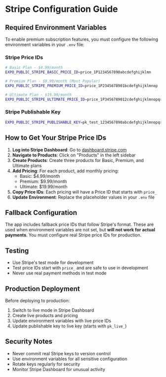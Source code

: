 # Stripe Configuration Guide

## Required Environment Variables

To enable premium subscription features, you must configure the following environment variables in your `.env` file:

### Stripe Price IDs
```bash
# Basic Plan - $4.99/month
EXPO_PUBLIC_STRIPE_BASIC_PRICE_ID=price_1P1234567890abcdefghijklmn

# Premium Plan - $9.99/month (Most Popular)
EXPO_PUBLIC_STRIPE_PREMIUM_PRICE_ID=price_1P2345678901bcdefghijklmnop

# Ultimate Plan - $19.99/month
EXPO_PUBLIC_STRIPE_ULTIMATE_PRICE_ID=price_1P3456789012cdefghijklmnopqr
```

### Stripe Publishable Key
```bash
EXPO_PUBLIC_STRIPE_PUBLISHABLE_KEY=pk_test_1234567890abcdefghijklmnopqrstuvwxyz
```

## How to Get Your Stripe Price IDs

1. **Log into Stripe Dashboard**: Go to [dashboard.stripe.com](https://dashboard.stripe.com)
2. **Navigate to Products**: Click on "Products" in the left sidebar
3. **Create Products**: Create three products for Basic, Premium, and Ultimate plans
4. **Add Pricing**: For each product, add monthly pricing:
   - Basic: $4.99/month
   - Premium: $9.99/month  
   - Ultimate: $19.99/month
5. **Copy Price IDs**: Each pricing will have a Price ID that starts with `price_`
6. **Update Environment**: Replace the placeholder values in your `.env` file

## Fallback Configuration

The app includes fallback price IDs that follow Stripe's format. These are used when environment variables are not set, but **will not work for actual payments**. You must configure real Stripe price IDs for production.

## Testing

- Use Stripe's test mode for development
- Test price IDs start with `price_` and are safe to use in development
- Never use real payment methods in test mode

## Production Deployment

Before deploying to production:
1. Switch to live mode in Stripe Dashboard
2. Create live products and pricing
3. Update environment variables with live price IDs
4. Update publishable key to live key (starts with `pk_live_`)

## Security Notes

- Never commit real Stripe keys to version control
- Use environment variables for all sensitive configuration
- Rotate keys regularly for security
- Monitor Stripe Dashboard for unusual activity
